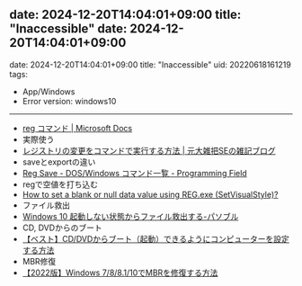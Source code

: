 
date: 2024-12-20T14:04:01+09:00
title: "Inaccessible"
date: 2024-12-20T14:04:01+09:00
---
date: 2024-12-20T14:04:01+09:00
title: "Inaccessible"
uid: 20220618161219
tags:
 - App/Windows
 - Error
version: windows10
---

- [reg コマンド | Microsoft Docs](https://docs.microsoft.com/ja-jp/windows-server/administration/windows-commands/reg)
- 実際使う
- [レジストリの変更をコマンドで実行する方法  |  元大雑把SEの雑記ブログ](https://oozappase.com/windows/regcommand/)
- saveとexportの違い
- [Reg Save - DOS/Windows コマンド一覧 - Programming Field](https://www.pg-fl.jp/program/dos/doscmd/reg_save.htm)
- regで空値を打ち込む
- [How to set a blank or null data value using REG.exe (SetVisualStyle)?](https://social.technet.microsoft.com/Forums/ie/en-US/cc4c972a-8461-4309-9028-2cdfa0c0fb98/how-to-set-a-blank-or-null-data-value-using-regexe-setvisualstyle)
- ファイル救出
- [Windows 10 起動しない状態からファイル救出する-パソブル](https://www.pasoble.jp/windows/10/kidousinai-file-rescue.html#c2a)
- CD, DVDからのブート
- [【ベスト】CD/DVDからブート（起動）できるようにコンピューターを設定する方法](https://jp.imyfone.com/windows-data-recovery/configure-computer-boot-from-cd-dvd/)
- MBR修復
- [【2022版】Windows 7/8/8.1/10でMBRを修復する方法](https://www.partitionwizard.jp/partitionmanager/windows-mbr-fix.html)